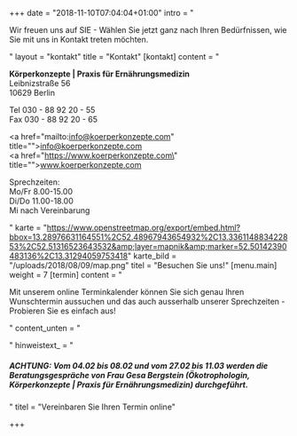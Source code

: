 +++
date = "2018-11-10T07:04:04+01:00"
intro = "<p>Wir freuen uns auf SIE - Wählen Sie jetzt ganz nach Ihren Bedürfnissen, wie Sie mit uns in Kontakt treten möchten.</p>"
layout = "kontakt"
title = "Kontakt"
[kontakt]
content = "<p><strong>Körperkonzepte | Praxis für Ernährungsmedizin<br></strong>Leibnizstraße 56<br>10629 Berlin</p><p>Tel 030 - 88 92 20 - 55<br>Fax 030 - 88 92 20 - 65</p><p><a href=\"mailto:info@koerperkonzepte.com\" title=\"\">info@koerperkonzepte.com</a><br><a href=\"https://www.koerperkonzepte.com\" title=\"\">www.koerperkonzepte.com</a></p><p>Sprechzeiten:<br>Mo/Fr 8.00-15.00<br>Di/Do 11.00-18.00<br>Mi nach Vereinbarung</p>"
karte = "https://www.openstreetmap.org/export/embed.html?bbox=13.28976631164551%2C52.48967943654932%2C13.336114883422853%2C52.51316523643532&amp;layer=mapnik&amp;marker=52.50142390483136%2C13.31294059753418"
karte_bild = "/uploads/2018/08/09/map.png"
titel = "Besuchen Sie uns!"
[menu.main]
weight = 7
[termin]
content = "<p>Mit unserem online Terminkalender können Sie sich genau Ihren Wunschtermin aussuchen und das auch ausserhalb unserer Sprechzeiten - Probieren Sie es einfach aus!</p>"
content_unten = "<p></p>"
hinweistext_ = "<h5><strong>ACHTUNG: Vom 04.02 bis 08.02 und vom 27.02 bis 11.03 werden die Beratungsgespräche von Frau Gesa Bergstein (Ökotrophologin, Körperkonzepte | Praxis für Ernährungsmedizin) durchgeführt.</strong></h5>"
titel = "Vereinbaren Sie Ihren Termin online"

+++
